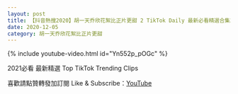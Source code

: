 ```yaml
---
layout: post
title: 【抖音熱搜2020】胡一天乔欣花絮比正片更甜 2 TikTok Daily 最新必看精選合集2020 12 05
date: 2020-12-05
category: 胡一天乔欣花絮比正片更甜
---
```


{% include youtube-video.html id="Yn552p_pOGc" %}

2021必看 最新精選 Top TikTok Trending Clips

喜歡請點贊轉發加訂閱 Like & Subscribe：[YouTube](https://www.youtube.com/channel/UCAoR7VcanIPd04uEq_GIylA/videos)

